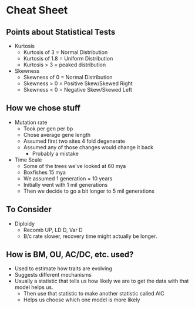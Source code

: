 # Cheat Sheet

## Points about Statistical Tests
* Kurtosis
    * Kurtosis of 3 = Normal Distribution
    * Kurtosis of 1.8 = Uniform Distribution
    * Kurtosis > 3 = peaked distribution
* Skewness
    * Skewness of 0 = Normal Distribution
    * Skewness > 0 = Positive Skew/Skewed Right
    * Skewness < 0 = Negative Skew/Skewed Left

## How we chose stuff
* Mutation rate
    * Took per gen per bp
    * Chose average gene length
    * Assumed first two sites 4 fold degenerate
    * Assumed any of those changes would change it back
        * Probably a mistake
* Time Scale
	* Some of the trees we've looked at 60 mya
	* Boxfishes 15 mya
	* We assumed 1 generation = 10 years
	* Initially went with 1 mil generations
	* Then we decide to go a bit longer to 5 mil generations
## To Consider    
* Diploidy
    * Recomb UP, LD D, Var D
    * B/c rate slower, recovery time might actually be longer.
    
## How is BM, OU, AC/DC, etc. used?
* Used to estimate how traits are evolving
* Suggests different mechanisms
* Usually a statistic that tells us how likely we are to get the data with that model helps us.
    * Then use that statistic to make another statistic called AIC
    * Helps us choose which one model is more likely
    

